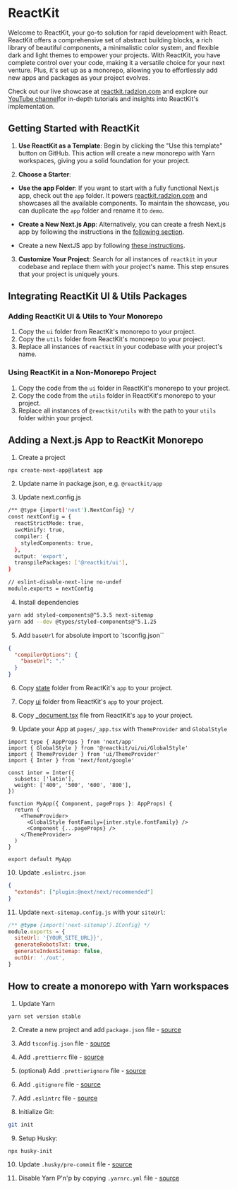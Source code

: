 # ReactKit

Welcome to ReactKit, your go-to solution for rapid development with React. ReactKit offers a comprehensive set of abstract building blocks, a rich library of beautiful components, a minimalistic color system, and flexible dark and light themes to empower your projects. With ReactKit, you have complete control over your code, making it a versatile choice for your next venture. Plus, it's set up as a monorepo, allowing you to effortlessly add new apps and packages as your project evolves.

Check out our live showcase at [reactkit.radzion.com](https://reactkit.radzion.com) and explore our [YouTube channel](https://www.youtube.com/@radzion)for in-depth tutorials and insights into ReactKit's implementation.

## Getting Started with ReactKit

1. **Use ReactKit as a Template**: Begin by clicking the "Use this template" button on GitHub. This action will create a new monorepo with Yarn workspaces, giving you a solid foundation for your project.

2. **Choose a Starter**:

- **Use the app Folder**: If you want to start with a fully functional Next.js app, check out the `app` folder. It powers [reactkit.radzion.com](https://reactkit.radzion.com) and showcases all the available components. To maintain the showcase, you can duplicate the `app` folder and rename it to `demo`.

- **Create a New Next.js App**: Alternatively, you can create a fresh Next.js app by following the instructions in the [following section](<(#how-to-add-a-nextjs-app-in-reactkit-monorepo).>).

- Create a new NextJS app by following [these instructions](#adding-a-next.js-app-to-reactkit-monorepo).

3. **Customize Your Project**: Search for all instances of `reactkit` in your codebase and replace them with your project's name. This step ensures that your project is uniquely yours.

## Integrating ReactKit UI & Utils Packages

### Adding ReactKit UI & Utils to Your Monorepo

1. Copy the `ui` folder from ReactKit's monorepo to your project.
2. Copy the `utils` folder from ReactKit's monorepo to your project.
3. Replace all instances of `reactkit` in your codebase with your project's name.

### Using ReactKit in a Non-Monorepo Project

1. Copy the code from the `ui` folder in ReactKit's monorepo to your project.
2. Copy the code from the `utils` folder in ReactKit's monorepo to your project.
3. Replace all instances of `@reactkit/utils` with the path to your `utils` folder within your project.

## Adding a Next.js App to ReactKit Monorepo

1. Create a project

```sh
npx create-next-app@latest app
```

2. Update name in package.json, e.g. `@reactkit/app`

3. Update next.config.js

```sh
/** @type {import('next').NextConfig} */
const nextConfig = {
  reactStrictMode: true,
  swcMinify: true,
  compiler: {
    styledComponents: true,
  },
  output: 'export',
  transpilePackages: ['@reactkit/ui'],
}

// eslint-disable-next-line no-undef
module.exports = nextConfig
```

4. Install dependencies

```sh
yarn add styled-components@^5.3.5 next-sitemap
yarn add --dev @types/styled-components@^5.1.25
```

5. Add `baseUrl` for absolute import to `tsconfig.json``

```json
{
  "compilerOptions": {
    "baseUrl": "."
  }
}
```

6. Copy [state](https://github.com/radzionc/reactkit/tree/main/app/state) folder from ReactKit's `app` to your project.

7. Copy [ui](https://github.com/radzionc/reactkit/tree/main/app/ui) folder from ReactKit's `app` to your project.

8. Copy [\_document.tsx](https://github.com/radzionc/reactkit/tree/main/app/_document.tsx) file from ReactKit's `app` to your project.

9. Update your App at `pages/_app.tsx` with `ThemeProvider` and `GlobalStyle`

```tsx
import type { AppProps } from 'next/app'
import { GlobalStyle } from '@reactkit/ui/ui/GlobalStyle'
import { ThemeProvider } from 'ui/ThemeProvider'
import { Inter } from 'next/font/google'

const inter = Inter({
  subsets: ['latin'],
  weight: ['400', '500', '600', '800'],
})

function MyApp({ Component, pageProps }: AppProps) {
  return (
    <ThemeProvider>
      <GlobalStyle fontFamily={inter.style.fontFamily} />
      <Component {...pageProps} />
    </ThemeProvider>
  )
}

export default MyApp
```

10. Update `.eslintrc.json`

```json
{
  "extends": ["plugin:@next/next/recommended"]
}
```

11. Update `next-sitemap.config.js` with your `siteUrl`:

```js
/** @type {import('next-sitemap').IConfig} */
module.exports = {
  siteUrl: '{YOUR_SITE_URL}}',
  generateRobotsTxt: true,
  generateIndexSitemap: false,
  outDir: './out',
}
```

## How to create a monorepo with Yarn workspaces

1. Update Yarn

```sh
yarn set version stable
```

2. Create a new project and add `package.json` file - [source](./package.json)

3. Add `tsconfig.json` file - [source](./tsconfig.json)

4. Add `.prettierrc` file - [source](./.prettierrc)

5. (optional) Add `.prettierignore` file - [source](./.prettierignore)

6. Add `.gitignore` file - [source](./.gitignore)

7. Add `.eslintrc` file - [source](./.eslintrc)

8. Initialize Git:

```sh
git init
```

9. Setup Husky:

```
npx husky-init
```

10. Update `.husky/pre-commit` file - [source](./.husky/pre-commit)

11. Disable Yarn P'n'p by copying `.yarnrc.yml` file - [source](./.yarnrc.yml)
